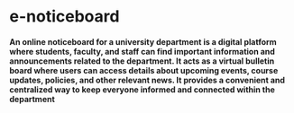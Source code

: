# e-noticeboard

#### An online noticeboard for a university department is a digital platform where students, faculty, and staff can find important information and announcements related to the department. It acts as a virtual bulletin board where users can access details about upcoming events, course updates, policies, and other relevant news. It provides a convenient and centralized way to keep everyone informed and connected within the department
